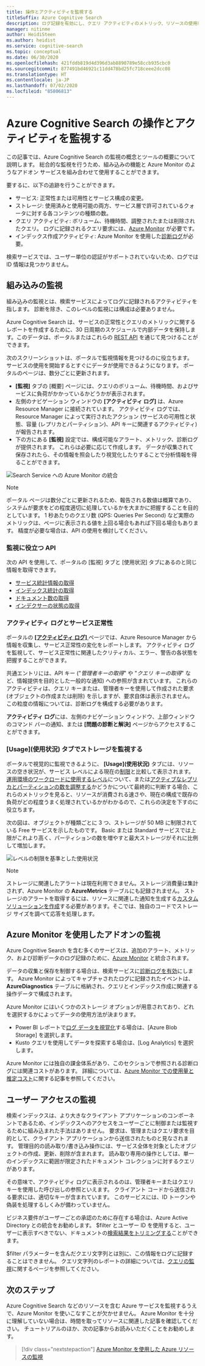 ```yaml
---
title: 操作とアクティビティを監視する
titleSuffix: Azure Cognitive Search
description: ログ記録を有効にし、クエリ アクティビティのメトリック、リソースの使用状況、およびその他のシステム データを Azure Cognitive Search サービスから取得します。
manager: nitinme
author: HeidiSteen
ms.author: heidist
ms.service: cognitive-search
ms.topic: conceptual
ms.date: 06/30/2020
ms.openlocfilehash: 421fddb819d4d396d3ab8890789e58ccb935cbc0
ms.sourcegitcommit: 877491bd46921c11dd478bd25fc718ceee2dcc08
ms.translationtype: HT
ms.contentlocale: ja-JP
ms.lasthandoff: 07/02/2020
ms.locfileid: "85806813"
---
```

# <a name="monitor-operations-and-activity-of-azure-cognitive-search"></a>Azure Cognitive Search の操作とアクティビティを監視する

この記事では、Azure Cognitive Search の監視の概念とツールの概要について説明します。 総合的な監視を行うため、組み込みの機能と Azure Monitor のようなアドオン サービスを組み合わせて使用することができます。

要するに、以下の追跡を行うことができます。

* サービス: 正常性または可用性とサービス構成の変更。
* ストレージ: 使用済みと使用可能の両方、サービス層で許可されているクォータに対する各コンテンツの種類の数。
* クエリ アクティビティ: ボリューム、待機時間、調整されたまたは削除されたクエリ。 ログに記録されるクエリ要求には、[Azure Monitor](#add-azure-monitor) が必要です。
* インデックス作成アクティビティ: Azure Monitor を使用した[診断ログ](#add-azure-monitor)が必要。

検索サービスでは、ユーザー単位の認証がサポートされていないため、ログでは ID 情報は見つかりません。

## <a name="built-in-monitoring"></a>組み込みの監視

組み込みの監視とは、検索サービスによってログに記録されるアクティビティを指します。 診断を除き、このレベルの監視には構成は必要ありません。

Azure Cognitive Search は、サービスの正常性とクエリのメトリックに関するレポートを作成するために、30 日周期のスケジュールで内部データを保持します。このデータは、ポータルまたはこれらの [REST API](#monitoring-apis) を通じて見つけることができます。

次のスクリーンショットは、ポータルで監視情報を見つけるのに役立ちます。 サービスの使用を開始するとすぐにデータが使用できるようになります。 ポータルのページは、数分ごとに更新されます。

* **[監視]** タブの [概要] ページには、クエリのボリューム、待機時間、およびサービスに負荷がかかっているかどうかが表示されます。
* 左側のナビゲーション ウィンドウの **[アクティビティ ログ]** は、Azure Resource Manager に接続されています。 アクティビティ ログでは、Resource Manager によって実行されたアクション (サービスの可用性と状態、容量 (レプリカとパーティション)、API キーに関連するアクティビティ) が報告されます。
* 下の方にある **[監視]** 設定では、構成可能なアラート、メトリック、診断ログが提供されます。 これらは必要に応じて作成します。 データが収集されて保存されたら、その情報を照会したり視覚化したりすることで分析情報を得ることができます。

![Search Service への Azure Monitor の統合](./media/search-monitor-usage/azure-monitor-search.png
 "Search Service への Azure Monitor の統合")

> [!NOTE]
> ポータル ページは数分ごとに更新されるため、報告される数値は概算であり、システムが要求をどの程度適切に処理しているかを大まかに把握することを目的としています。 1 秒あたりのクエリ数 (QPS: Queries Per Second) など実際のメトリックは、ページに表示される値を上回る場合もあれば下回る場合もあります。 精度が必要な場合は、API の使用を検討してください。

<a name="monitoring-apis"> </a>

### <a name="apis-useful-for-monitoring"></a>監視に役立つ API

次の API を使用して、ポータルの [監視] タブと [使用状況] タブにあるのと同じ情報を取得できます。

* [サービス統計情報の取得](/rest/api/searchservice/get-service-statistics)
* [インデックス統計の取得](/rest/api/searchservice/get-index-statistics)
* [ドキュメント数の取得](/rest/api/searchservice/count-documents)
* [インデクサーの状態の取得](/rest/api/searchservice/get-indexer-status)

### <a name="activity-logs-and-service-health"></a>アクティビティ ログとサービス正常性

ポータルの [ **[アクティビティ ログ]** ](https://docs.microsoft.com/azure/azure-monitor/platform/activity-log-view) ページでは、Azure Resource Manager から情報を収集し、サービス正常性の変化をレポートします。 アクティビティ ログを監視して、サービス正常性に関連したクリティカル、エラー、警告の各状態を把握することができます。

共通エントリには、API キー ("*管理者キーの取得*" や "*クエリ キーの取得*" など、情報提供を目的とした一般的な通知) への参照が含まれています。 これらのアクティビティは、クエリ キーまたは、管理者キーを使用して作成された要求 (オブジェクトの作成または削除) を示しますが、要求自体は表示されません。 この粒度の情報については、診断ログを構成する必要があります。

**アクティビティ ログ**には、左側のナビゲーション ウィンドウ、上部ウィンドウのコマンド バーの通知、または **[問題の診断と解決]** ページからアクセスすることができます。

### <a name="monitor-storage-in-the-usage-tab"></a>[Usage]\(使用状況\) タブでストレージを監視する

ポータルで視覚的に監視できるように、 **[Usage]\(使用状況\)** タブには、リソースの空き状況が、サービス レベルによる現在の[制限](search-limits-quotas-capacity.md)と比較して表示されます。 [運用環境のワークロードに使用するレベル](search-sku-tier.md)について、または[アクティブなレプリカとパーティションの数を調整する](search-capacity-planning.md)かどうかについて最終的に判断する場合、これらのメトリックを見ると、リソースが消費される速さや、現在の構成で既存の負荷がどの程度うまく処理されているかがわかるので、これらの決定を下すのに役立ちます。

次の図は、オブジェクトが種類ごとに 3 つ、ストレージが 50 MB に制限されている Free サービスを示したものです。 Basic または Standard サービスでは上限がこれより高く、パーティションの数を増やすと最大ストレージがそれに比例して増加します。

![レベルの制限を基準とした使用状況](./media/search-monitor-usage/usage-tab.png
 "レベルの制限を基準とした使用状況")

> [!NOTE]
> ストレージに関連したアラートは現在利用できません。ストレージ消費量は集計されず、Azure Monitor の **AzureMetrics** テーブルにも記録されません。 ストレージのアラートを取得するには、リソースに関連した通知を生成する[カスタム ソリューションを作成](../azure-monitor/insights/solutions-creating.md)する必要があります。そこでは、独自のコードでストレージ サイズを調べて応答を処理します。

<a name="add-azure-monitor"></a>

## <a name="add-on-monitoring-with-azure-monitor"></a>Azure Monitor を使用したアドオンの監視

Azure Cognitive Search を含む多くのサービスは、追加のアラート、メトリック、および診断データのログ記録のために、[Azure Monitor](https://docs.microsoft.com/azure/azure-monitor/) と統合されます。 

データの収集と保存を制御する場合は、検索サービスに[診断ログを有効](search-monitor-logs.md)にします。 Azure Monitor によってキャプチャされたログに記録されたイベントは、**AzureDiagnostics** テーブルに格納され、クエリとインデックス作成に関連する操作データで構成されます。

Azure Monitor にはいくつかのストレージ オプションが用意されており、どれを選択するかによってデータの使用方法が決まります。

* Power BI レポートで[ログ データを視覚化](search-monitor-logs-powerbi.md)する場合は、[Azure Blob Storage] を選択します。
* Kusto クエリを使用してデータを探索する場合は、[Log Analytics] を選択します。

Azure Monitor には独自の課金体系があり、このセクションで参照される診断ログには関連コストがあります。 詳細については、[Azure Monitor での使用量と推定コスト](../azure-monitor/platform/usage-estimated-costs.md)に関する記事を参照してください。

## <a name="monitor-user-access"></a>ユーザー アクセスの監視

検索インデックスは、より大きなクライアント アプリケーションのコンポーネントであるため、インデックスへのアクセスをユーザーごとに制御または監視するために組み込まれた手法はありません。 要求は、管理またはクエリ要求を目的として、クライアント アプリケーションから送信されたものと見なされます。 管理目的の読み取り/書き込み操作には、サービス全体を対象としたオブジェクトの作成、更新、削除が含まれます。 読み取り専用の操作としては、単一のインデックスに範囲が限定されたドキュメント コレクションに対するクエリがあります。 

その意味で、アクティビティ ログに表示されるのは、管理者キーまたはクエリ キーを使用した呼び出しの参照といえます。 クライアント コードから送信される要求には、適切なキーが含まれています。 このサービスには、ID トークンや偽装を処理するしくみが備わっていません。

ビジネス要件がユーザーごとの承認のために存在する場合は、Azure Active Directory との統合をお勧めします。 $filter とユーザー ID を使用すると、ユーザーに表示すべきでない、ドキュメントの[検索結果をトリミングする](search-security-trimming-for-azure-search-with-aad.md)ことができます。 

$filter パラメーターを含んだクエリ文字列とは別に、この情報をログに記録することはできません。 クエリ文字列のレポートの詳細については、[クエリの監視](search-monitor-queries.md)に関するページを参照してください。

## <a name="next-steps"></a>次のステップ

Azure Cognitive Search などのリソースを含む Azure サービスを監視するうえで、Azure Monitor を使いこなすことが欠かせません。 Azure Monitor を十分に理解していない場合は、時間を取ってリソースに関連した記事を確認してください。 チュートリアルのほか、次の記事からお読みいただくことをお勧めします。

> [!div class="nextstepaction"]
> [Azure Monitor を使用した Azure リソースの監視](https://docs.microsoft.com/azure/azure-monitor/insights/monitor-azure-resource)
